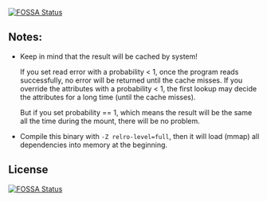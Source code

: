 [![FOSSA Status](https://app.fossa.com/api/projects/git%2Bgithub.com%2Fchaos-mesh%2Ftoda.svg?type=shield)](https://app.fossa.com/projects/git%2Bgithub.com%2Fchaos-mesh%2Ftoda?ref=badge_shield)

## Notes:

* Keep in mind that the result will be cached by system!

  If you set read error with a probability < 1, once the program reads successfully, no error will be returned until the cache misses. If you override the attributes with a probability < 1, the first lookup may decide the attributes for a long time (until the cache misses).

  But if you set probability == 1, which means the result will be the same all the time during the mount, there will be no problem.

* Compile this binary with `-Z relro-level=full`, then it will load (mmap) all dependencies into memory at the beginning.

## License
[![FOSSA Status](https://app.fossa.com/api/projects/git%2Bgithub.com%2Fchaos-mesh%2Ftoda.svg?type=large)](https://app.fossa.com/projects/git%2Bgithub.com%2Fchaos-mesh%2Ftoda?ref=badge_large)
